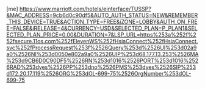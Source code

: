 [me] https://www.marriott.com/hotels/einterface/TUSSP?&MAC_ADDRESS=9cb6d0c90df5&AUTO_AUTH_STATUS=NEW&REMEMBER_THIS_DEVICE=TRUE&ACTION_TYPE=FREE&iZONE=LOBBY&AUTH_ON_FREE=FALSE&iRELEASE=4&CURRENCY=USD&SELECTED_PLAN=P_PLAN1&SELECTED_PLAN_PRICE=0.00&DURATION=7&LSP_URL=https%253a%252f%252fsecure.11os.com%252fElevenWS%252fHsiaConnect%252fHsiaConnect.svc%252fProcessRequest%253f%2526Query%253d%2526UI%253d02a9a0%2526NI%253d0050e802a9a0%2526UIP%253d68.177.13.253%2526MA%253d9CB6D0C90DF5%2526RN%253d1016%2526PORT%253d1016%2526RAD%253dyes%2526PP%253dno%2526PMS%253dyes%2526SIP%253d172.20.17.119%2526ORG%253dOL-699-75%2526OrgNumber%253dOL-699-75
